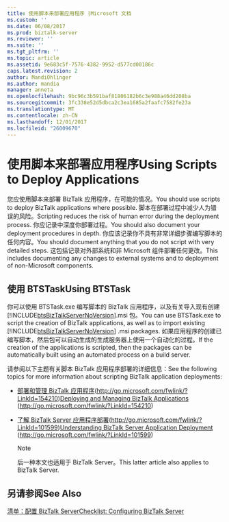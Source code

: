 ```yaml
---
title: 使用脚本来部署应用程序 |Microsoft 文档
ms.custom: ''
ms.date: 06/08/2017
ms.prod: biztalk-server
ms.reviewer: ''
ms.suite: ''
ms.tgt_pltfrm: ''
ms.topic: article
ms.assetid: 9e683c5f-7576-4382-9952-d577cd00186c
caps.latest.revision: 2
author: MandiOhlinger
ms.author: mandia
manager: anneta
ms.openlocfilehash: 9bc96c3b591baf81806182b6c3e988a46dd208ba
ms.sourcegitcommit: 3fc338e52d5dbca2c3ea1685a2faafc7582fe23a
ms.translationtype: MT
ms.contentlocale: zh-CN
ms.lasthandoff: 12/01/2017
ms.locfileid: "26009670"
---
```

# <a name="using-scripts-to-deploy-applications"></a><span data-ttu-id="c597e-102">使用脚本来部署应用程序</span><span class="sxs-lookup"><span data-stu-id="c597e-102">Using Scripts to Deploy Applications</span></span>
<span data-ttu-id="c597e-103">您应使用脚本来部署 BizTalk 应用程序，在可能的情况。</span><span class="sxs-lookup"><span data-stu-id="c597e-103">You should use scripts to deploy BizTalk applications where possible.</span></span> <span data-ttu-id="c597e-104">脚本在部署过程中减少人为错误的风险。</span><span class="sxs-lookup"><span data-stu-id="c597e-104">Scripting reduces the risk of human error during the deployment process.</span></span> <span data-ttu-id="c597e-105">你应记录中深度你部署过程。</span><span class="sxs-lookup"><span data-stu-id="c597e-105">You should also document your deployment procedures in depth.</span></span> <span data-ttu-id="c597e-106">你应该记录你不具有非常详细步骤编写脚本的任何内容。</span><span class="sxs-lookup"><span data-stu-id="c597e-106">You should document anything that you do not script with very detailed steps.</span></span> <span data-ttu-id="c597e-107">这包括记录对外部系统和非 Microsoft 组件部署任何更改。</span><span class="sxs-lookup"><span data-stu-id="c597e-107">This includes documenting any changes to external systems and to deployment of non-Microsoft components.</span></span>  
  
## <a name="using-btstask"></a><span data-ttu-id="c597e-108">使用 BTSTask</span><span class="sxs-lookup"><span data-stu-id="c597e-108">Using BTSTask</span></span>  
 <span data-ttu-id="c597e-109">你可以使用 BTSTask.exe 编写脚本的 BizTalk 应用程序，以及有关导入现有创建[!INCLUDE[btsBizTalkServerNoVersion](../includes/btsbiztalkservernoversion-md.md)].msi 包。</span><span class="sxs-lookup"><span data-stu-id="c597e-109">You can use BTSTask.exe to script the creation of BizTalk applications, as well as to import existing [!INCLUDE[btsBizTalkServerNoVersion](../includes/btsbiztalkservernoversion-md.md)] .msi packages.</span></span> <span data-ttu-id="c597e-110">如果应用程序的创建已编写脚本，然后包可以自动生成的生成服务器上使用一个自动化的过程。</span><span class="sxs-lookup"><span data-stu-id="c597e-110">If the creation of the applications is scripted, then the packages can be automatically built using an automated process on a build server.</span></span>  
  
 <span data-ttu-id="c597e-111">请参阅以下主题有关脚本 BizTalk 应用程序部署的详细信息：</span><span class="sxs-lookup"><span data-stu-id="c597e-111">See the following topics for more information about scripting BizTalk application deployments:</span></span>  
  
-   <span data-ttu-id="c597e-112">[部署和管理 BizTalk 应用程序](http://go.microsoft.com/fwlink/?LinkId=154210)(http://go.microsoft.com/fwlink/?LinkId=154210)</span><span class="sxs-lookup"><span data-stu-id="c597e-112">[Deploying and Managing BizTalk Applications](http://go.microsoft.com/fwlink/?LinkId=154210) (http://go.microsoft.com/fwlink/?LinkId=154210)</span></span>  
  
-   <span data-ttu-id="c597e-113">[了解 BizTalk Server 应用程序部署](http://go.microsoft.com/fwlink/?LinkId=101599)(http://go.microsoft.com/fwlink/?LinkId=101599)</span><span class="sxs-lookup"><span data-stu-id="c597e-113">[Understanding BizTalk Server Application Deployment](http://go.microsoft.com/fwlink/?LinkId=101599) (http://go.microsoft.com/fwlink/?LinkId=101599)</span></span>  
  
    > [!NOTE]  
    >  <span data-ttu-id="c597e-114">后一种本文也适用于 BizTalk Server。</span><span class="sxs-lookup"><span data-stu-id="c597e-114">This latter article also applies to BizTalk Server.</span></span>  
  
## <a name="see-also"></a><span data-ttu-id="c597e-115">另请参阅</span><span class="sxs-lookup"><span data-stu-id="c597e-115">See Also</span></span>  
 [<span data-ttu-id="c597e-116">清单：配置 BizTalk Server</span><span class="sxs-lookup"><span data-stu-id="c597e-116">Checklist: Configuring BizTalk Server</span></span>](../technical-guides/checklist-configuring-biztalk-server.md)